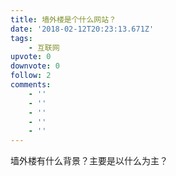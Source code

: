```yaml
---
title: 墙外楼是个什么网站？
date: '2018-02-12T20:23:13.671Z'
tags:
    - 互联网
upvote: 0
downvote: 0
follow: 2
comments:
    - ''
    - ''
    - ''
    - ''
    - ''
---
```


墙外楼有什么背景？主要是以什么为主？

